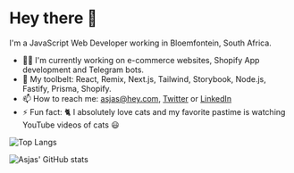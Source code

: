 # Hey there 👋

I'm a JavaScript Web Developer working in Bloemfontein, South Africa.

- 👨‍💻 I'm currently working on e-commerce websites, Shopify App development and Telegram bots.
- 🧰 My toolbelt: React, Remix, Next.js, Tailwind, Storybook, Node.js, Fastify, Prisma, Shopify.
- 📫 How to reach me: asjas@hey.com, [Twitter](http://twitter.com/_asjas) or [LinkedIn](https://www.linkedin.com/in/asjasroos/)
- ⚡ Fun fact: 🐈 I absolutely love cats and my favorite pastime is watching YouTube videos of cats 😃

![Top Langs](https://github-readme-stats.vercel.app/api/top-langs/?username=asjas&private=true&langs_count=5&theme=cobalt2)

![Asjas' GitHub stats](https://github-readme-stats.vercel.app/api?username=asjas&count_private=true&show_icons=true&theme=cobalt2)
